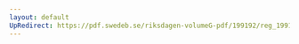 ```yaml
---
layout: default
UpRedirect: https://pdf.swedeb.se/riksdagen-volumeG-pdf/199192/reg_199192/reg_199192_0680.pdf
---
```

